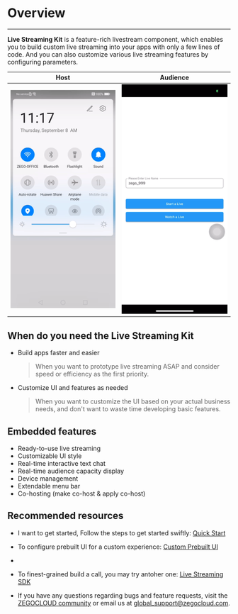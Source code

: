 # Overview

- - -

**Live Streaming Kit** is a feature-rich livestream component, which enables you to build custom live streaming into your apps with only a few lines of code. And you can also customize various live streaming features by configuring parameters.



| Host | Audience |
| --- | --- |
|![Host](images/host.gif)|![Audience](images/audience.gif)|



## When do you need the Live Streaming Kit

- Build apps faster and easier
  > When you want to prototype live streaming ASAP and consider speed or efficiency as the first priority. 

- Customize UI and features as needed
  > When you want to customize the UI based on your actual business needs, and don't want to waste time developing basic features.


## Embedded features

- Ready-to-use live streaming
- Customizable UI style
- Real-time interactive text chat
- Real-time audience capacity display
- Device management
- Extendable menu bar
- Co-hosting (make co-host & apply co-host)


## Recommended resources

- I want to get started, Follow the steps to get started swiftly: [Quick Start](https://docs.zegocloud.com/article/14924)

- To configure prebuilt UI for a custom experience: [Custom Prebuilt UI](https://docs.zegocloud.com/article/14879)
- 

- To finest-grained build a call, you may try antoher one: [Live Streaming SDK](https://docs.zegocloud.com/article/14317)

- If you have any questions regarding bugs and feature requests, visit the [ZEGOCLOUD community](https://discord.gg/EtNRATttyp) or email us at global_support@zegocloud.com.
